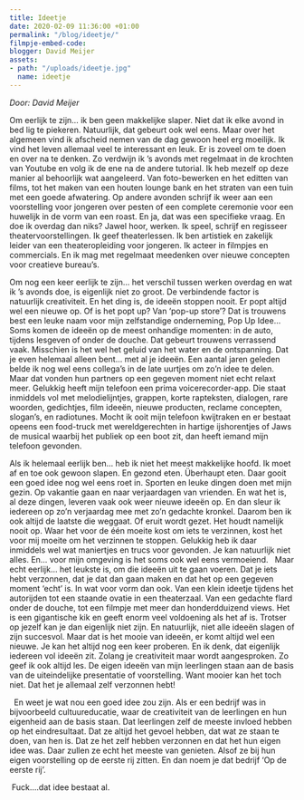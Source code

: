 ```yaml
---
title: Ideetje
date: 2020-02-09 11:36:00 +01:00
permalink: "/blog/ideetje/"
filmpje-embed-code: 
blogger: David Meijer
assets:
- path: "/uploads/ideetje.jpg"
  name: ideetje
---
```


*Door: David Meijer*

Om eerlijk te zijn… ik ben geen makkelijke slaper. Niet dat ik elke avond in bed lig te piekeren. Natuurlijk, dat gebeurt ook wel eens. Maar over het algemeen vind ik afscheid nemen van de dag gewoon heel erg moeilijk. Ik vind het leven allemaal veel te interessant en leuk. Er is zoveel om te doen en over na te denken. Zo verdwijn ik ’s avonds met regelmaat in de krochten van Youtube en volg ik de ene na de andere tutorial. Ik heb mezelf op deze manier al behoorlijk wat aangeleerd. Van foto-bewerken en het editten van films, tot het maken van een houten lounge bank en het straten van een tuin met een goede afwatering. Op andere avonden schrijf ik weer aan een voorstelling voor jongeren over pesten of een complete ceremonie voor een huwelijk in de vorm van een roast. En ja, dat was een specifieke vraag. En doe ik overdag dan niks? Jawel hoor, werken. Ik speel, schrijf en regisseer theatervoorstellingen. Ik geef theaterlessen. Ik ben artistiek en zakelijk leider van een theateropleiding voor jongeren. Ik acteer in filmpjes en commercials. En ik mag met regelmaat meedenken over nieuwe concepten voor creatieve bureau’s. 

Om nog een keer eerlijk te zijn... het verschil tussen werken overdag en wat ik ’s avonds doe, is eigenlijk niet zo groot. De verbindende factor is natuurlijk creativiteit. En het ding is, de ideeën stoppen nooit. Er popt altijd wel een nieuwe op. Of is het popt up? Van ‘pop-up store’? Dat is trouwens best een leuke naam voor mijn zelfstandige onderneming, Pop Up Idee... Soms komen de ideeën op de meest onhandige momenten: in de auto, tijdens lesgeven of onder de douche. Dat gebeurt trouwens verrassend vaak. Misschien is het wel het geluid van het water en de ontspanning. Dat je even helemaal alleen bent… met al je ideeën. Een aantal jaren geleden belde ik nog wel eens collega’s in de late uurtjes om zo’n idee te delen. Maar dat vonden hun partners op een gegeven moment niet echt relaxt meer. Gelukkig heeft mijn telefoon een prima voicerecorder-app. Die staat inmiddels vol met melodielijntjes, grappen, korte rapteksten, dialogen, rare woorden, gedichtjes, film ideeën, nieuwe producten, reclame concepten, slogan’s, en radiotunes. Mocht ik ooit mijn telefoon kwijtraken en er bestaat opeens een food-truck met wereldgerechten in hartige ijshorentjes of Jaws de musical waarbij het publiek op een boot zit, dan heeft iemand mijn telefoon gevonden.   

Als ik helemaal eerlijk ben… heb ik niet het meest makkelijke hoofd. Ik moet af en toe ook gewoon slapen. En gezond eten. Überhaupt eten. Daar gooit een goed idee nog wel eens roet in. Sporten en leuke dingen doen met mijn gezin. Op vakantie gaan en naar verjaardagen van vrienden. En wat het is, al deze dingen, leveren vaak ook weer nieuwe ideeën op. En dan sleur ik iedereen op zo’n verjaardag mee met zo’n gedachte kronkel. Daarom ben ik ook altijd de laatste die weggaat. Of eruit wordt gezet. Het houdt namelijk nooit op. Waar het voor de één moeite kost om iets te verzinnen, kost het voor mij moeite om het verzinnen te stoppen. Gelukkig heb ik daar inmiddels wel wat maniertjes en trucs voor gevonden. Je kan natuurlijk niet alles. En… voor mijn omgeving is het soms ook wel eens vermoeiend.
 
Maar echt eerlijk… het leukste is, om die ideeën uit te gaan voeren. Dat je iets hebt verzonnen, dat je dat dan gaan maken en dat het op een gegeven moment ‘echt’ is. In wat voor vorm dan ook. Van een klein ideetje tijdens het autorijden tot een staande ovatie in een theaterzaal. Van een gedachte flard onder de douche, tot een filmpje met meer dan honderdduizend views. Het is een gigantische kik en geeft enorm veel voldoening als het af is. Trotser op jezelf kan je dan eigenlijk niet zijn. En natuurlijk, niet alle ideeën slagen of zijn succesvol. Maar dat is het mooie van ideeën, er komt altijd wel een nieuwe. Je kan het altijd nog een keer proberen. En ik denk, dat eigenlijk iedereen vol ideeën zit. Zolang je creativiteit maar wordt aangesproken. Zo geef ik ook altijd les. De eigen ideeën van mijn leerlingen staan aan de basis van de uiteindelijke presentatie of voorstelling. Want mooier kan het toch niet. Dat het je allemaal zelf verzonnen hebt! 

  En weet je wat nou een goed idee zou zijn. Als er een bedrijf was in bijvoorbeeld cultuureducatie, waar de creativiteit van de leerlingen en hun eigenheid aan de basis staan. Dat leerlingen zelf de meeste invloed hebben op het eindresultaat. Dat ze altijd het gevoel hebben, dat wat ze staan te doen, van hen is. Dat ze het zelf hebben verzonnen en dat het hun eigen idee was. Daar zullen ze echt het meeste van genieten. Alsof ze bij hun eigen voorstelling op de eerste rij zitten. En dan noem je dat bedrijf ‘Op de eerste rij’. 

 Fuck….dat idee bestaat al.
